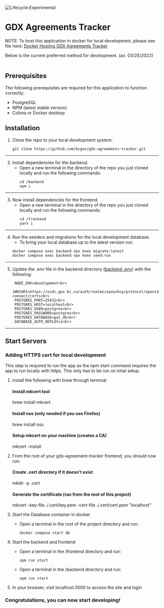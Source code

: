 ![Lifecycle:Experimental](https://img.shields.io/badge/Lifecycle-Experimental-339999)

# GDX Agreements Tracker

NOTE: To host this application in docker for local development, please see file here: [Docker Hosting GDX Agreements Tracker](/documentation/README.md)

Below is the current preferred method for development. (ao. 03/25/2022)<br><br>

## Prerequisites

The following prerequisites are required for this application to function correctly:

*   PostgreSQL
*   NPM (latest stable version)
*   Colima or Docker desktop
 
## Installation

1.  Clone the repo to your local development system:
    ```
    git clone https://github.com/bcgov/gdx-agreements-tracker.git
    ```
---

2. Install dependencies for the backend. 
    * Open a new terminal in the directory of the repo you just cloned locally and run the following commands: 
        ```
        cd /backend
        npm i
        ``` 
---

3. Now install dependencies for the frontend. 
    * Open a new terminal in the directory of the repo you just cloned locally and run the following commands: 
        ```
        cd /frontend
        yarn i
        ```
---

4. Run the seeders and migrations for the local development database.
    * To bring your local database up to the latest version run:
    ```
    docker compose exec backend npx knex migrate:latest
    docker compose exec backend npx knex seed:run
    ```
---

5. Update the .env file in the backend directory ([backend .env](/backend/.env)) with the following:
    
   ```
    NODE_ENV=development<br>
    JWKSURI=https://oidc.gov.bc.ca/auth/realms/aaoozhcp/protocol/openid-connect/certs<br>
    POSTGRES_PORT=15432<br>
    POSTGRES_HOST=localhost<br>
    POSTGRES_USER=postgres<br>
    POSTGRES_PASSWORD=postgres<br>
    POSTGRES_DATABASE=gat_db<br>
    DATABASE_AUTO_DEPLOY=1<br>
   ```
  ---

## Start Servers
### Adding HTTPS cert for local development
This step is required to run the app as the npm start command requires the app to run locally with https.  This only has to be run on intial setup.

1. install the following with brew through terminal
    #### Install mkcert tool
    brew install mkcert

    #### Install nss (only needed if you use Firefox)
    brew install nss

    #### Setup mkcert on your machine (creates a CA)
    mkcert -install

2. From the root of your gdx-agreement-tracker frontend, you should now run:
    #### Create .cert directory if it doesn't exist
    mkdir -p .cert

    #### Generate the certificate (ran from the root of this project)
    mkcert -key-file ./.cert/key.pem -cert-file ./.cert/cert.pem "localhost"


1. Start the Database container in docker 
    *   Open a terminal in the root of the project directory and run:
         ```
         docker compose start db
         ```

2. Start the backend and frontend
    *   Open a terminal in the /frontend directory and run:
        ```
        npm run start
        ```
    *   Open a terminal in the /backend directory and run:
         ```
         npm run start
         ```

3. In your browser, visit localhost:3000 to access the site and login


### Congratulations, you can now start developing!
